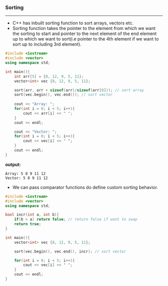 ### Sorting
------------
* C++ has inbuilt sorting function to sort arrays, vectors etc.
* Sorting function takes the  pointer to the element from which we want the sorting to start and pointer to the next element of the end element up to which we want to sort(i.e pointer to the 4th element if we want to sort up to including 3rd element).
```cpp
#include <iostream>
#include <vector>
using namespace std;

int main(){
    int arr[5] = {8, 12, 9, 5, 11};
    vector<int> vec {8, 12, 9, 5, 11};

    sort(arr, arr + sizeof(arr)/sizeof(arr[0])); // sort array
    sort(vec.begin(), vec.end()); // sort vector
    
    cout << "Array: ";
    for(int i = 0; i < 5; i++){
        cout << arr[i] << " ";
    }
    cout << endl;

    cout << "Vector: ";
    for(int i = 0; i < 5; i++){
        cout << vec[i] << " ";
    }
    cout << endl;
}
```
**output:**
```
Array: 5 8 9 11 12 
Vector: 5 8 9 11 12 
```
* We can pass comparator functions do define custom sorting behavior.
```cpp
#include <iostream>
#include <vector>
using namespace std;

bool incr(int a, int b){
    if(b > a) return false; // return false if want to swap
    return true;
}

int main(){
    vector<int> vec {8, 12, 9, 5, 11};

    sort(vec.begin(), vec.end(), incr); // sort vector

    for(int i = 0; i < 5; i++){
        cout << vec[i] << " ";
    }
    cout << endl;
}
```